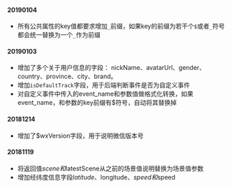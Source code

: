 #### 20190104

- 所有公共属性的key值都要求增加`_`前缀，如果key的前缀为若干个`$`或者`_`符号都会统一替换为一个`_`作为前缀

#### 20190103

- 增加了多个关于用户信息的字段： nickName、avatarUrl、gender、country、province、city、brand。
- 增加`isDefaultTrack`字段，用于后端判断事件是否为自定义事件
- 对自定义事件中传入的event_name和参数值做格式化转换，如果event_name，和参数的key前缀有$符号，自动将其替换掉

#### 20181214

- 增加了$wxVersion字段，用于说明微信版本号

#### 20181119

- 将返回值$scene和$latestScene从之前的场景值说明替换为场景值参数
- 增加经纬度信息字段$latitude、$longitude、$speed和$speed



